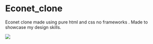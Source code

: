 # Econet_clone
Econet clone made using pure html and css no frameworks . Made to showcase my design skills.

<img src="https://ibb.co/YLvjSKW"/>
